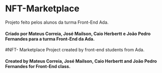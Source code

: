# NFT-Marketplace
Projeto feito pelos alunos da turma Front-End Ada.
#### Criado por Mateus Correia, José Mailson, Caio Herbertt e João Pedro Fernandes para a turma Front-End da Ada.



#NFT- Marketplace
Project created by front-end students from Ada.
#### Created by Mateus Correia, José Mailson, Caio Herbertt and João Pedro Fernandes for Front-End class.
